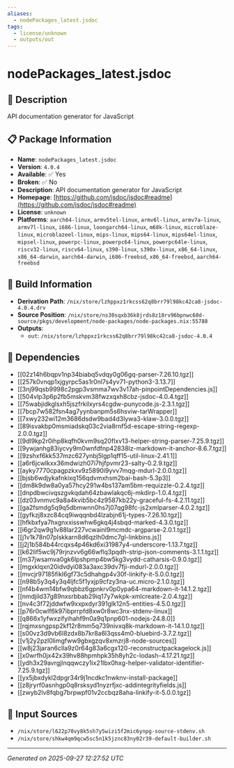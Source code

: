 ```yaml
---
aliases:
  - nodePackages_latest.jsdoc
tags:
  - license/unknown
  - outputs/out
---
```


# nodePackages_latest.jsdoc

## 📝 Description

API documentation generator for JavaScript

## 📋 Package Information

- **Name**: `nodePackages_latest.jsdoc`
- **Version**: `4.0.4`
- **Available**: ✅ Yes
- **Broken**: ✅ No
- **Description**: API documentation generator for JavaScript
- **Homepage**: [https://github.com/jsdoc/jsdoc#readme](https://github.com/jsdoc/jsdoc#readme)
- **License**: `unknown`
- **Platforms**: `aarch64-linux`, `armv5tel-linux`, `armv6l-linux`, `armv7a-linux`, `armv7l-linux`, `i686-linux`, `loongarch64-linux`, `m68k-linux`, `microblaze-linux`, `microblazeel-linux`, `mips-linux`, `mips64-linux`, `mips64el-linux`, `mipsel-linux`, `powerpc-linux`, `powerpc64-linux`, `powerpc64le-linux`, `riscv32-linux`, `riscv64-linux`, `s390-linux`, `s390x-linux`, `x86_64-linux`, `x86_64-darwin`, `aarch64-darwin`, `i686-freebsd`, `x86_64-freebsd`, `aarch64-freebsd`

## 🔧 Build Information

- **Derivation Path**: `/nix/store/lzhppxz1rkcss62q8brr79l98kc42ca8-jsdoc-4.0.4.drv`
- **Source Position**: `/nix/store/ns30sqxb36k8jrds8z18rv96bpnwc60d-source/pkgs/development/node-packages/node-packages.nix:55788`
- **Outputs**:
  - `out`:  `/nix/store/lzhppxz1rkcss62q8brr79l98kc42ca8-jsdoc-4.0.4`

## 🔗 Dependencies

- [[02z14h6bqpv1np34biabq5vdqy0g06gq-parser-7.26.10.tgz]]
- [[257k0vnqp1xjgyrpc5as1r0nl7s4yv71-python3-3.13.7]]
- [[3nj99qsb9998c2pgp3vsmma7wv3v17ah-pinpointDependencies.js]]
- [[504vlp3p6p2fb5mskvm38fwzxqxh8cbz-jsdoc-4.0.4.tgz]]
- [[75wabjidkglsxh5jszfrkilxyrs4cgdw-punycode.js-2.3.1.tgz]]
- [[7bcp7w582fsn4ag7yynbanpm5s6hsviw-tarWrapper]]
- [[7xwy232wi12m3686dsdw9bad4d3lywa3-klaw-3.0.0.tgz]]
- [[89isvakbp0msmiadskq03c2via8rnf5d-escape-string-regexp-2.0.0.tgz]]
- [[9dl9kp2r0ihp8kqfh0kvm9sq20flxv13-helper-string-parser-7.25.9.tgz]]
- [[9ywjanhg83iycvy9m0wnfdfnp42838lz-markdown-it-anchor-8.6.7.tgz]]
- [[9zshxf6kk537mzc627ynbj5lgp1qff15-util-linux-2.41.1]]
- [[a6r6jcwlkxx36mdwizh07i7hjfpvmr23-salty-0.2.9.tgz]]
- [[ayky7770cpagpzkxv9z5890i9yvv7mqg-mdurl-2.0.0.tgz]]
- [[bjsb6wdjykafnkixq156qdvmxhsm2bai-bash-5.3p3]]
- [[dm8k9dw8a0ya57hcy291w4bs137am5bm-requizzle-0.2.4.tgz]]
- [[dnpdbwcivqszgvkqdah64zbawlakqc6j-mkdirp-1.0.4.tgz]]
- [[dz03vnmvc9a8a4kvib5bc4z9587kb22y-graceful-fs-4.2.11.tgz]]
- [[ga2fsmdg5q9q5dbmwnn0hs7j07qg98fc-js2xmlparser-4.0.2.tgz]]
- [[gyfkzj8xzc84cq9iwqqnbd4lzabjn61j-types-7.26.10.tgz]]
- [[hfkbxfya7hxgnxxisswhw6gkq4j4sbqd-marked-4.3.0.tgz]]
- [[i6gr2qw9g1v88lar227vcwainl9mcmdc-argparse-2.0.1.tgz]]
- [[j1v1k78n07plskkarn8d6qzlh0dmc7gl-linkbins.js]]
- [[j2j1b584b44rcqxs4p46kd6xi31987y4-underscore-1.13.7.tgz]]
- [[k62lif5wc9j79rjnzvv6g66wflq3pqdh-strip-json-comments-3.1.1.tgz]]
- [[m37jwsamva0gk6lpshpmp4bw5kg3vydd-catharsis-0.9.0.tgz]]
- [[mgxklqxn20idvdyi083a3axc39dv7fji-mdurl-2.0.0.tgz]]
- [[mvcjr97185fikl6gf73c5dhahgp4v30f-linkify-it-5.0.0.tgz]]
- [[n98b5y3q4y3q4ljfc5f1yxjp9cfzy3na-uc.micro-2.1.0.tgz]]
- [[nf4b4wm14bfw9qbbz6gpnkrv0p0ypa64-markdown-it-14.1.2.tgz]]
- [[nmdjild37g89nxsrbbab29iq17y7wkpk-xmlcreate-2.0.4.tgz]]
- [[nv4c3f72jddwfw9xxpxdyr391glk12n5-entities-4.5.0.tgz]]
- [[p76r0cwlf6k97ibprrpfd8xw0r8wc3nx-stdenv-linux]]
- [[q866x1yfwxzifyihahf9n0a9q1pnp601-nodejs-24.8.0]]
- [[rqjmxsngpsp2kf12r8mm5q739nivxq8k-markdown-it-14.1.0.tgz]]
- [[s00vz3d9vb6l8zdx8b7kr8a6l3qss4m0-bluebird-3.7.2.tgz]]
- [[v1j2y2pzl0limgfww9gbxgzqv8xmzrj8-node-sources]]
- [[w8j23jaran6clla9z0r64g83a6cgx120-reconstructpackagelock.js]]
- [[x0wrfh0jx42x39hv88hpmhpk35h8yh2c-lodash-4.17.21.tgz]]
- [[ydh3x29avrgjlnqqwczy1ix21lbx0hxg-helper-validator-identifier-7.25.9.tgz]]
- [[yx5jbxdykl2dpgr34r9j1ncdkc1nwknv-install-package]]
- [[z8jryrf0asnhgp0q8rsksyd1nyzrfjxc-addintegrityfields.js]]
- [[zwyb2lv8fqbg7brpwpf01v2ccbqz8aha-linkify-it-5.0.0.tgz]]

## 📁 Input Sources

- `/nix/store/l622p70vy8k5sh7y5wizi5f2mic6ynpg-source-stdenv.sh`
- `/nix/store/shkw4qm9qcw5sc5n1k5jznc83ny02r39-default-builder.sh`

---
*Generated on 2025-09-27 12:27:52 UTC*
